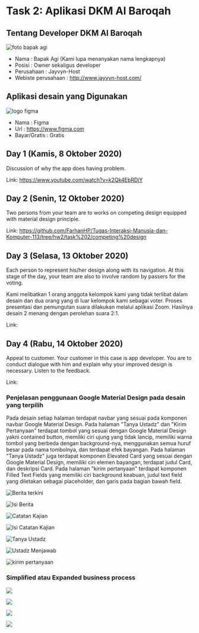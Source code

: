 # Task 2: Aplikasi DKM Al Baroqah

## Tentang Developer DKM Al Baroqah
![foto bapak agi](foto%20bapak%20Agi.png)

- Nama                : Bapak Agi (Kami lupa menanyakan nama lengkapnya)
- Posisi              : Owner sekaligus developer
- Perusahaan          : Jayvyn-Host
- Webiste perusahaan  : http://www.jayvyn-host.com/

## Aplikasi desain yang Digunakan
![logo figma](https://vectorlogoseek.com/wp-content/uploads/2020/06/figma-vector-logo.png)

- Nama                : Figma
- Url                 : https://www.figma.com
- Bayar/Gratis        : Gratis

## Day 1 (Kamis, 8 Oktober 2020)

Discussion of why the app does having problem.

Link: https://www.youtube.com/watch?v=k2Qk4EbRDjY

## Day 2 (Senin, 12 Oktober 2020)

Two persons from your team are to works on competing design equipped with material design principle.

Link: https://github.com/FarhanHP/Tugas-Interaksi-Manusia-dan-Komputer-113/tree/hw2/task%202/competing%20design

## Day 3 (Selasa, 13 Oktober 2020)

Each person to represent his/her design along with its navigation. At this stage of the day, your team are also to involve random by passers for the voting.

Kami melibatkan 1 orang anggota kelompok kami yang tidak terlibat dalam desain dan dua orang yang di luar kelompok kami sebagai voter. Proses presentasi dan pemungutan suara dilakukan melalui aplikasi Zoom. Hasilnya desain 2 menang dengan perolehan suara 2:1. 

Link: 

## Day 4 (Rabu, 14 Oktober 2020)

Appeal to customer. Your customer in this case is app developer. You are to conduct dialogue with him and explain why your improved design is necessary. Listen to the feedback.

Link:

### Penjelasan penggunaan Google Material Design pada desain yang terpilih

Pada desain setiap halaman terdapat navbar yang sesuai pada komponen navbar Google Material Design. Pada halaman "Tanya Ustadz" dan "Kirim Pertanyaan" terdapat tombol yang sesuai dengan Google Material Design yakni contained button, memiliki ciri ujung yang tidak lancip, memiliki warna tombol yang berbeda dengan background-nya, menggunakan semua huruf besar pada nama tombolnya, dan terdapat efek bayangan. Pada halaman "Tanya Ustadz" juga terdapat komponen Elevated Card yang sesuai dengan Google Material Design, memiliki ciri elemen bayangan, terdapat judul Card, dan deskripsi Card. Pada halaman "kirim pertanyaan" terdapat komponen Filled Text Fields yang memiliki ciri background keabuan, judul text field yang diletakan sebagai placeholder, dan garis pada bagian bawah field.

![Berita terkini](competing%20design/desain%202/Berita%20Terkini.png)

![Isi Berita](competing%20design/desain%202/Isi%20Berita.png)

![Catatan Kajian](competing%20design/desain%202/Catatan%20Kajian.png)

![Isi Catatan Kajian](competing%20design/desain%202/Isi%20Catatan%20Kajian.png)

![Tanya Ustadz](competing%20design/desain%202/Tanya%20Ustadz.png)

![Ustadz Menjawab](competing%20design/desain%202/Ustadz%20Menjawab.png)

![kirim pertanyaan](competing%20design/desain%202/kirim%20pertanyaan.png)

### Simplified atau Expanded business process

![](expanded_or_simplified%20business%20process/melihat%20pertanyaan%20untuk%20ustad%20(simplified).png)

![](expanded_or_simplified%20business%20process/Memfilter%20pertanyaan%20untuk%20ustadz%20(expanded).png)

![](expanded_or_simplified%20business%20process/Memfilter%20catatan%20kajian%20(expanded).png)

![](expanded_or_simplified%20business%20process/Memfilter%20berita%20(expanded).png)
